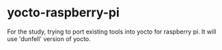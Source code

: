 # yocto-raspberry-pi
For the study, trying to port existing tools into yocto for raspberry pi. It will use 'dunfell' version of yocto.
